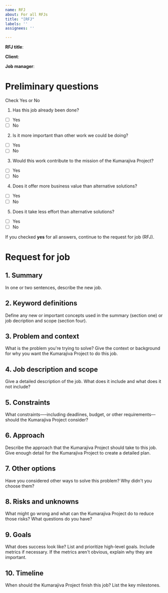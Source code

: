 ```yaml
---
name: RFJ
about: For all RFJs
title: "[RFJ"
labels: ''
assignees: ''

---
```


**RFJ title**:

**Client**:

**Job manager**:

# Preliminary questions
Check Yes or No

1. Has this job already been done?
- [ ] Yes
- [ ] No
2. Is it more important than other work we could be doing?
- [ ] Yes
- [ ] No
3. Would this work contribute to the mission of the Kumarajiva Project?
- [ ] Yes
- [ ] No
4. Does it offer more business value than alternative solutions?
- [ ] Yes
- [ ] No
5. Does it take less effort than alternative solutions?
- [ ] Yes
- [ ] No

If you checked **yes** for all answers, continue to the request for job (RFJ).

# Request for job

## 1. Summary

In one or two sentences, describe the new job.

## 2. Keyword definitions

Define any new or important concepts used in the summary (section one) or job decription and scope (section four).

## 3. Problem and context

What is the problem you're trying to solve? Give the context or background for why you want the Kumarajiva Project to do this job.

## 4. Job description and scope

Give a detailed description of the job. What does it include and what does it not include?

## 5. Constraints

What constraints—–including deadlines, budget, or other requirements––should the Kumarajiva Project consider?

## 6. Approach

Describe the approach that the Kumarajiva Project should take to this job. Give enough detail for the Kumarajiva Project to create a detailed plan.

## 7. Other options

Have you considered other ways to solve this problem? Why didn't you choose them?

## 8. Risks and unknowns

What might go wrong and what can the Kumarajiva Project do to reduce those risks? What questions do you have?

## 9. Goals

What does success look like? List and prioritize high-level goals. Include metrics if necessary. If the metrics aren't obvious, explain why they are important.

## 10. Timeline

When should the Kumarajiva Project finish this job? List the key milestones.
